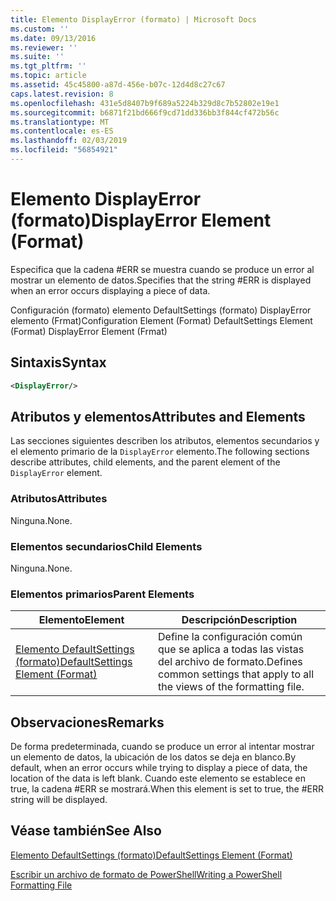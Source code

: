 ```yaml
---
title: Elemento DisplayError (formato) | Microsoft Docs
ms.custom: ''
ms.date: 09/13/2016
ms.reviewer: ''
ms.suite: ''
ms.tgt_pltfrm: ''
ms.topic: article
ms.assetid: 45c45800-a87d-456e-b07c-12d4d8c27c67
caps.latest.revision: 8
ms.openlocfilehash: 431e5d8407b9f689a5224b329d8c7b52802e19e1
ms.sourcegitcommit: b6871f21bd666f9cd71dd336bb3f844cf472b56c
ms.translationtype: MT
ms.contentlocale: es-ES
ms.lasthandoff: 02/03/2019
ms.locfileid: "56854921"
---
```

# <a name="displayerror-element-format"></a><span data-ttu-id="4d111-102">Elemento DisplayError (formato)</span><span class="sxs-lookup"><span data-stu-id="4d111-102">DisplayError Element (Format)</span></span>

<span data-ttu-id="4d111-103">Especifica que la cadena #ERR se muestra cuando se produce un error al mostrar un elemento de datos.</span><span class="sxs-lookup"><span data-stu-id="4d111-103">Specifies that the string #ERR is displayed when an error occurs displaying a piece of data.</span></span>

<span data-ttu-id="4d111-104">Configuración (formato) elemento DefaultSettings (formato) DisplayError elemento (Frmat)</span><span class="sxs-lookup"><span data-stu-id="4d111-104">Configuration Element (Format) DefaultSettings Element (Format) DisplayError Element (Frmat)</span></span>

## <a name="syntax"></a><span data-ttu-id="4d111-105">Sintaxis</span><span class="sxs-lookup"><span data-stu-id="4d111-105">Syntax</span></span>

```xml
<DisplayError/>
```

## <a name="attributes-and-elements"></a><span data-ttu-id="4d111-106">Atributos y elementos</span><span class="sxs-lookup"><span data-stu-id="4d111-106">Attributes and Elements</span></span>

<span data-ttu-id="4d111-107">Las secciones siguientes describen los atributos, elementos secundarios y el elemento primario de la `DisplayError` elemento.</span><span class="sxs-lookup"><span data-stu-id="4d111-107">The following sections describe attributes, child elements, and the parent element of the `DisplayError` element.</span></span>

### <a name="attributes"></a><span data-ttu-id="4d111-108">Atributos</span><span class="sxs-lookup"><span data-stu-id="4d111-108">Attributes</span></span>

<span data-ttu-id="4d111-109">Ninguna.</span><span class="sxs-lookup"><span data-stu-id="4d111-109">None.</span></span>

### <a name="child-elements"></a><span data-ttu-id="4d111-110">Elementos secundarios</span><span class="sxs-lookup"><span data-stu-id="4d111-110">Child Elements</span></span>

<span data-ttu-id="4d111-111">Ninguna.</span><span class="sxs-lookup"><span data-stu-id="4d111-111">None.</span></span>

### <a name="parent-elements"></a><span data-ttu-id="4d111-112">Elementos primarios</span><span class="sxs-lookup"><span data-stu-id="4d111-112">Parent Elements</span></span>

|<span data-ttu-id="4d111-113">Elemento</span><span class="sxs-lookup"><span data-stu-id="4d111-113">Element</span></span>|<span data-ttu-id="4d111-114">Descripción</span><span class="sxs-lookup"><span data-stu-id="4d111-114">Description</span></span>|
|-------------|-----------------|
|[<span data-ttu-id="4d111-115">Elemento DefaultSettings (formato)</span><span class="sxs-lookup"><span data-stu-id="4d111-115">DefaultSettings Element (Format)</span></span>](./defaultsettings-element-format.md)|<span data-ttu-id="4d111-116">Define la configuración común que se aplica a todas las vistas del archivo de formato.</span><span class="sxs-lookup"><span data-stu-id="4d111-116">Defines common settings that apply to all the views of the formatting file.</span></span>|

## <a name="remarks"></a><span data-ttu-id="4d111-117">Observaciones</span><span class="sxs-lookup"><span data-stu-id="4d111-117">Remarks</span></span>

<span data-ttu-id="4d111-118">De forma predeterminada, cuando se produce un error al intentar mostrar un elemento de datos, la ubicación de los datos se deja en blanco.</span><span class="sxs-lookup"><span data-stu-id="4d111-118">By default, when an error occurs while trying to display a piece of data, the location of the data is left blank.</span></span> <span data-ttu-id="4d111-119">Cuando este elemento se establece en true, la cadena #ERR se mostrará.</span><span class="sxs-lookup"><span data-stu-id="4d111-119">When this element is set to true, the #ERR string will be displayed.</span></span>

## <a name="see-also"></a><span data-ttu-id="4d111-120">Véase también</span><span class="sxs-lookup"><span data-stu-id="4d111-120">See Also</span></span>

[<span data-ttu-id="4d111-121">Elemento DefaultSettings (formato)</span><span class="sxs-lookup"><span data-stu-id="4d111-121">DefaultSettings Element (Format)</span></span>](./defaultsettings-element-format.md)

[<span data-ttu-id="4d111-122">Escribir un archivo de formato de PowerShell</span><span class="sxs-lookup"><span data-stu-id="4d111-122">Writing a PowerShell Formatting File</span></span>](./writing-a-powershell-formatting-file.md)
